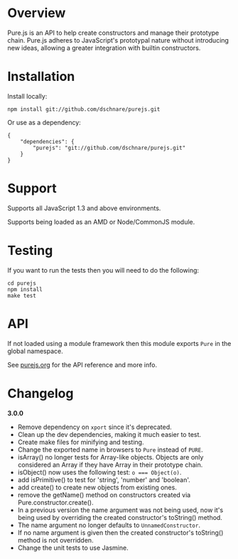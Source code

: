 # Overview

Pure.js is an API to help create constructors and manage their prototype chain. Pure.js adheres to JavaScript's prototypal nature without introducing new ideas, allowing a greater integration with builtin constructors.


# Installation

Install locally:

	npm install git://github.com/dschnare/purejs.git

Or use as a dependency:

	{
		"dependencies": {
			"purejs": "git://github.com/dschnare/purejs.git"
		}
	}


# Support

Supports all JavaScript 1.3 and above environments.

Supports being loaded as an AMD or Node/CommonJS module.

# Testing

If you want to run the tests then you will need to do the following:

	cd purejs
	npm install
	make test

# API

If not loaded using a module framework then this module exports `Pure` in the global namespace.

See [purejs.org](http://www.purejs.org) for the API reference and more info.

# Changelog

**3.0.0**

- Remove dependency on `xport` since it's deprecated.
- Clean up the dev dependencies, making it much easier to test.
- Create make files for minifying and testing.
- Change the exported name in browsers to `Pure` instead of `PURE`.
- isArray() no longer tests for Array-like objects. Objects are only considered an Array if they have Array in their prototype chain.
- isObject() now uses the following test: `o === Object(o)`.
- add isPrimitive() to test for 'string', 'number' and 'boolean'.
- add create() to create new objects from existing ones.
- remove the getName() method on constructors created via Pure.constructor.create().
- In a previous version the name argument was not being used, now it's being used by overriding the created constructor's toString() method.
- The name argument no longer defaults to `UnnamedConstructor`.
- If no name argument is given then the created constructor's toString() method is not overridden.
- Change the unit tests to use Jasmine.